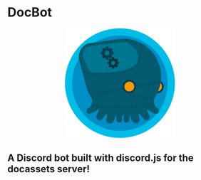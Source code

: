 # DocBot

<p align="center">
  <img src="./docbot.png">
</p>

## A Discord bot built with discord.js for the docassets server!
